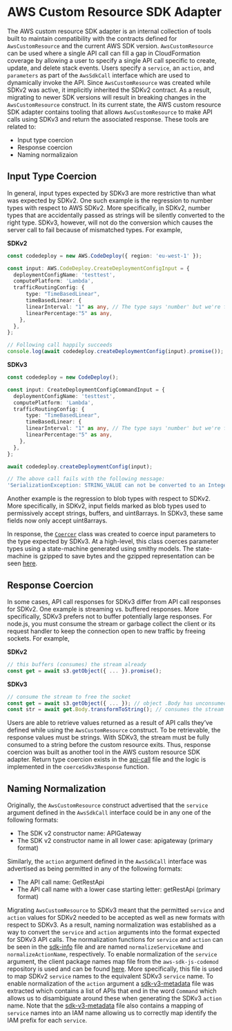 # AWS Custom Resource SDK Adapter

The AWS custom resource SDK adapter is an internal collection of tools built to maintain compatibility with the contracts defined for `AwsCustomResource` and the current AWS SDK version. `AwsCustomResource` can be used where a single API call can fill a gap in CloudFormation coverage by allowing a user to specify a single API call specific to create, update, and delete stack events. Users specify a `service`, an `action`, and `parameters` as part of the `AwsSdkCall` interface which are used to dynamically invoke the API. Since `AwsCustomResource` was created while SDKv2 was active, it implicitly inherited the SDKv2 contract. As a result, migrating to newer SDK versions will result in breaking changes in the `AwsCustomResource` construct. In its current state, the AWS custom resource SDK adapter contains tooling that allows `AwsCustomResource` to make API calls using SDKv3 and return the associated response. These tools are related to:

* Input type coercion
* Response coercion
* Naming normalizaion

## Input Type Coercion

In general, input types expected by SDKv3 are more restrictive than what was expected by SDKv2. One such example is the regression to number types with respect to AWS SDKv2. More specifically, in SDKv2, number types that are accidentally passed as strings will be silently converted to the right type. SDKv3, however, will not do the conversion which causes the server call to fail because of mismatched types. For example,

**SDKv2**

```ts
const codedeploy = new AWS.CodeDeploy({ region: 'eu-west-1' });

const input: AWS.CodeDeploy.CreateDeploymentConfigInput = {
  deploymentConfigName: 'testtest',
  computePlatform: 'Lambda',
  trafficRoutingConfig: {
      type: "TimeBasedLinear",
      timeBasedLinear: {
      linearInterval: "1" as any, // The type says 'number' but we're forcing strings here
      linearPercentage:"5" as any,
    },
  },
};

// Following call happily succeeds
console.log(await codedeploy.createDeploymentConfig(input).promise());
```

**SDKv3**

```ts
const codedeploy = new CodeDeploy();

const input: CreateDeploymentConfigCommandInput = {
  deploymentConfigName: 'testtest',
  computePlatform: 'Lambda',
  trafficRoutingConfig: {
      type: "TimeBasedLinear",
      timeBasedLinear: {
      linearInterval: "1" as any, // The type says 'number' but we're forcing strings here
      linearPercentage:"5" as any,
    },
  },
};

await codedeploy.createDeploymentConfig(input);

// The above call fails with the following message:
'SerializationException: STRING_VALUE can not be converted to an Integer'
```

Another example is the regression to blob types with respect to SDKv2. More specifically, in SDKv2, input fields marked as blob types used to permissively accept strings, buffers, and uint8arrays. In SDKv3, these same fields now only accept uint8arrays.

In response, the [`Coercer`](./lib/coerce-api-parameters.ts) class was created to coerce input parameters to the type expected by SDKv3. At a high-level, this class coerces parameter types using a state-machine generated using smithy models. The state-machine is gzipped to save bytes and the gzipped representation can be seen [here](./lib/parameter-types.ts).

## Response Coercion

In some cases, API call responses for SDKv3 differ from API call responses for SDKv2. One example is streaming vs. buffered responses. More specifically, SDKv3 prefers not to buffer potentially large responses. For node.js, you must consume the stream or garbage collect the client or its request handler to keep the connection open to new traffic by freeing sockets. For example,

**SDKv2**

```ts
// this buffers (consumes) the stream already
const get = await s3.getObject({ ... }).promise();
```

**SDKv3**

```ts
// consume the stream to free the socket
const get = await s3.getObject({ ... }); // object .Body has unconsumed stream
const str = await get.Body.transformToString(); // consumes the stream
```

Users are able to retrieve values returned as a result of API calls they’ve defined while using the `AwsCustomResource` construct. To be retrievable, the response values must be strings. With SDKv3, the stream must be fully consumed to a string before the custom resource exits. Thus, response coercion was built as another tool in the AWS custom resource SDK adapter. Return type coercion exists in the [api-call](./lib/api-call.ts) file and the logic is implemented in the `coerceSdkv3Response` function.

## Naming Normalization

Originally, the `AwsCustomResource` construct advertised that the `service` argument defined in the `AwsSdkCall` interface could be in any one of the following formats:

* The SDK v2 constructor name: APIGateway
* The SDK v2 constructor name in all lower case: apigateway (primary format)

Similarly, the `action` argument defined in the `AwsSdkCall` interface was advertised as being permitted in any of the following formats:

* The API call name: GetRestApi
* The API call name with a lower case starting letter: getRestApi (primary format)

Migrating `AwsCustomResource` to SDKv3 meant that the permitted `service` and `action` values for SDKv2 needed to be accepted as well as new formats with respect to SDKv3. As a result, naming normalization was established as a way to convert the `service` and `action` arguments into the format expected for SDKv3 API calls. The normalization functions for `service` and `action` can be seen in the [sdk-info](./lib/sdk-info.ts) file and are named `normalizeServiceName` and `normalizeActionName`, respectively. To enable normalization of the `service` argument, the client package names map file from the `aws-sdk-js-codemod` repository is used and can be found [here](./lib/sdk-v2-to-v3.json). More specifically, this file is used to map SDKv2 `service` names to the equivalent SDKv3 `service` name. To enable normalization of the `action` argument a [sdk-v3-metadata](./lib/sdk-v3-metadata.json) file was extracted which contains a list of APIs that end in the word `Command` which allows us to disambiguate around these when generating the SDKv3 `action` name. Note that the [sdk-v3-metadata](./lib/sdk-v3-metadata.json) file also contains a mapping of `service` names into an IAM name allowing us to correctly map identify the IAM prefix for each `service`.
